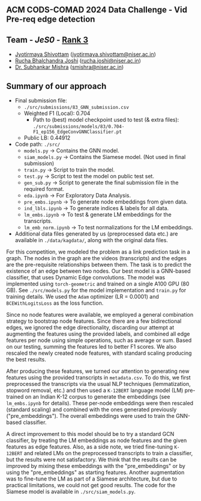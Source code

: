 ## ACM CODS-COMAD 2024 Data Challenge - Vid Pre-req edge detection
## Team - _JeS0_ - [Rank 3](https://cods-comad.in/data-challenge.php)
- [Jyotirmaya Shivottam](https://github.com/JeS24) (jyotirmaya.shivottam@niser.ac.in)
- [Rucha Bhalchandra Joshi](https://ruchajoshi.github.io/) (rucha.joshi@niser.ac.in)
- [Dr. Subhankar Mishra](https://www.niser.ac.in/~smishra/) (smishra@niser.ac.in)

## Summary of our approach
* Final submission file:
    - `./src/submissions/83_GNN_submission.csv`
    - Weighted F1 (Local): 0.704
        - Path to (best) model checkpoint used to test (& extra files): `./src/submissions/models/83/0.704-F1_ep156_EdgeConvGNNClassifier.pt`
    - Public LB: 0.44912
* Code path: `./src/`
    - `models.py` -> Contains the GNN model.
    - `siam_models.py` -> Contains the Siamese model. (Not used in final submission)
    - `train.py` -> Script to train the model.
    - `test.py` -> Script to test the model on public test set.
    - `gen_sub.py` -> Script to generate the final submission file in the required format.
    - `eda.ipynb` -> For Exploratory Data Analysis.
    - `pre_embs.ipynb` -> To generate node embeddings from given data.
    - `ind_lbls.ipynb` -> To generate indices & labels for all data.
    - `lm_embs.ipynb` -> To test & generate LM embeddings for the transcripts.
    - `lm_emb_norm.ipynb` -> To test normalizations for the LM embeddings.
* Additional data files generated by us (preprocessed data etc.) are available in `./data/kagdata/`, along with the original data files.

For this competition, we modeled the problem as a link prediction task in a graph. The nodes in the graph are the videos (transcripts) and the edges are the pre-requisite relationships between them. The task is to predict the existence of an edge between two nodes. Our best model is a GNN-based classifier, that uses Dynamic Edge convolutions. The model was implemented using `torch-geometric` and trained on a single A100 GPU (80 GB). See `./src/models.py` for the model implementation and `train.py` for training details. We used the `Adam` optimizer (LR = 0.0001) and `BCEWithLogitsLoss` as the loss function.

Since no node features were available, we employed a general combination strategy to bootstrap node features. Since there are a few bidirectional edges, we ignored the edge directionality, discarding our attempt at augmenting the features using the provided labels, and combined all edge features per node using simple operations, such as average or sum. Based on our testing, summing the features led to better F1 scores. We also rescaled the newly created node features, with standard scaling producing the best results.

After producing these features, we turned our attention to generating new features using the provided transcripts in `metadata.csv`. To do this, we first preprocessed the transcripts via the usual NLP techniques (lemmatization, stopword removal, etc.) and then used a `K-12BERT` language model (LM) pre-trained on an Indian K-12 corpus to generate the embeddings (see `lm_embs.ipynb` for details). These per-node embeddings were then rescaled (standard scaling) and combined with the ones generated previously ("pre_embeddings"). The overall embeddings were used to train the GNN-based classifier.

A direct improvement to this model should be to try a standard GCN classifier, by treating the LM embeddings as node features and the given features as edge features. Also, as a side note, we tried fine-tuning `K-12BERT` and related LMs on the preprocessed transcripts to train a classifier, but the results were not satisfactory. We think that the results can be improved by mixing these embeddings with the "pre_embeddings" or by using the "pre_embeddings" as starting features. Another augmentation was to fine-tune the LM as part of a Siamese architecture, but due to practical limitations, we could not get good results. The code for the Siamese model is available in `./src/siam_models.py`.
